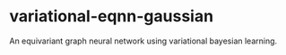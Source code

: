 # variational-eqnn-gaussian
An equivariant graph neural network using variational bayesian learning.
